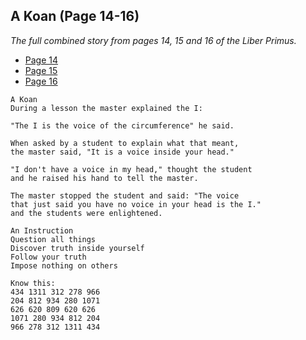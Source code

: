 ## A Koan (Page 14-16)
_The full combined story from pages 14, 15 and 16 of the Liber Primus._

* [Page 14](../liber_primus/markdown/14.md)
* [Page 15](../liber_primus/markdown/15.md)
* [Page 16](../liber_primus/markdown/16.md)

```
A Koan
During a lesson the master explained the I:

"The I is the voice of the circumference" he said.

When asked by a student to explain what that meant,
the master said, "It is a voice inside your head."

"I don't have a voice in my head," thought the student
and he raised his hand to tell the master.

The master stopped the student and said: "The voice 
that just said you have no voice in your head is the I."
and the students were enlightened.

An Instruction
Question all things
Discover truth inside yourself
Follow your truth
Impose nothing on others

Know this:
434 1311 312 278 966
204 812 934 280 1071
626 620 809 620 626
1071 280 934 812 204
966 278 312 1311 434
```
